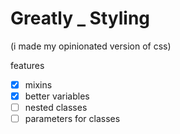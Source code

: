 # Greatly _ Styling
(i made my opinionated version of css)

features
- [x] mixins
- [x] better variables
- [ ] nested classes
- [ ] parameters for classes